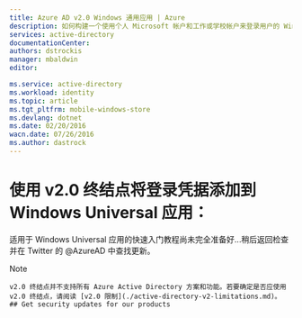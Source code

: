 ```yaml
---
title: Azure AD v2.0 Windows 通用应用 | Azure
description: 如何构建一个使用个人 Microsoft 帐户和工作或学校帐户来登录用户的 Windows Universal 应用。
services: active-directory
documentationCenter: 
authors: dstrockis
manager: mbaldwin
editor: 

ms.service: active-directory
ms.workload: identity
ms.topic: article
ms.tgt_pltfrm: mobile-windows-store
ms.devlang: dotnet
ms.date: 02/20/2016
wacn.date: 07/26/2016
ms.author: dastrock
---
```


# 使用 v2.0 终结点将登录凭据添加到 Windows Universal 应用：

  适用于 Windows Universal 应用的快速入门教程尚未完全准备好...稍后返回检查并在 Twitter 的 @AzureAD 中查找更新。

> [!NOTE]
	v2.0 终结点并不支持所有 Azure Active Directory 方案和功能。若要确定是否应使用 v2.0 终结点，请阅读 [v2.0 限制](./active-directory-v2-limitations.md)。
	## Get security updates for our products

<!---HONumber=Mooncake_0418_2016-->